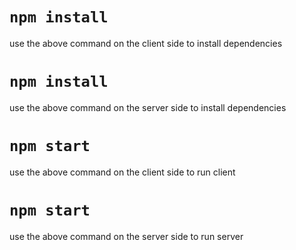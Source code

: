 # `npm install`
use the above command on the client side to install dependencies 

# `npm install`
use the above command on the server side to install dependencies 

# `npm start`
use the above command on the client side to run client 

# `npm start`
use the above command on the server side to run server 
